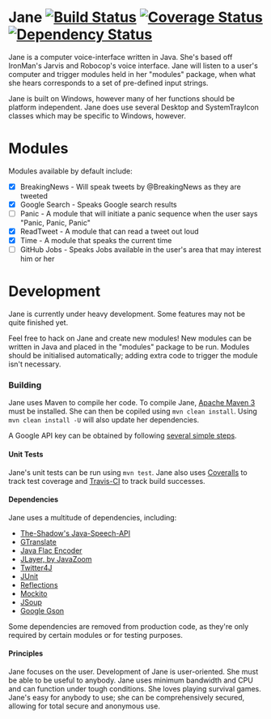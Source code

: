 Jane  [![Build Status](https://travis-ci.org/psgs/Jane.png?branch=master)](https://travis-ci.org/psgs/Jane)    [![Coverage Status](https://coveralls.io/repos/psgs/Jane/badge.png)](https://coveralls.io/r/psgs/Jane)    [![Dependency Status](http://www.versioneye.com/user/projects/53982d2683add738da000016/badge.png)](http://www.versioneye.com/user/projects/53982d2683add738da000016)
========

Jane is a computer voice-interface written in Java. She's based off IronMan's Jarvis and Robocop's voice interface.
Jane will listen to a user's computer and trigger modules held in her "modules" package, when what she hears corresponds to a set of pre-defined input strings.

Jane is built on Windows, however many of her functions should be platform independent.
Jane does use several Desktop and SystemTrayIcon classes which may be specific to Windows, however.

# Modules
Modules available by default include:

- [x] BreakingNews - Will speak tweets by @BreakingNews as they are tweeted
- [x] Google Search - Speaks Google search results
- [ ] Panic - A module that will initiate a panic sequence when the user says "Panic, Panic, Panic"
- [x] ReadTweet - A module that can read a tweet out loud
- [x] Time - A module that speaks the current time
- [ ] GitHub Jobs - Speaks Jobs available in the user's area that may interest him or her

# Development

Jane is currently under heavy development. Some features may not be quite finished yet.

Feel free to hack on Jane and create new modules! New modules can be written in Java and placed in the "modules" package to be run.
Modules should be initialised automatically; adding extra code to trigger the module isn't necessary.

### Building

Jane uses Maven to compile her code.
To compile Jane, [Apache Maven 3](http://maven.apache.org/) must be installed.
She can then be copiled using ```mvn clean install```. Using ```mvn clean install -U``` will also update her dependencies.

A Google API key can be obtained by following [several simple steps](http://www.chromium.org/developers/how-tos/api-keys).

#### Unit Tests

Jane's unit tests can be run using ```mvn test```.
Jane also uses [Coveralls](https://coveralls.io/r/psgs/Jane) to track test coverage and [Travis-CI](https://travis-ci.org/psgs/Jane) to track build successes.

#### Dependencies

Jane uses a multitude of dependencies, including:

* [The-Shadow's Java-Speech-API](https://github.com/The-Shadow/java-speech-api)
* [GTranslate](https://code.google.com/p/java-google-translate-text-to-speech/)
* [Java Flac Encoder](http://javaflacencoder.sourceforge.net/)
* [JLayer, by JavaZoom](http://www.javazoom.net/javalayer/javalayer.html)
* [Twitter4J](http://twitter4j.org/)
* [JUnit](http://junit.org/)
* [Reflections](https://code.google.com/p/reflections/)
* [Mockito](https://code.google.com/p/mockito/)
* [JSoup](http://jsoup.org/)
* [Google Gson](https://code.google.com/p/google-gson/)

Some dependencies are removed from production code, as they're only required by certain modules or for testing purposes.

#### Principles

Jane focuses on the user. Development of Jane is user-oriented. She must be able to be useful to anybody.
Jane uses minimum bandwidth and CPU and can function under tough conditions. She loves playing survival games.
Jane's easy for anybody to use; she can be comprehensively secured, allowing for total secure and anonymous use.